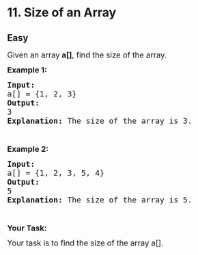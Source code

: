 # 11. Size of an Array
## Easy
<div class="problem-statement">
                <p></p><p><span style="font-size:18px">Given an array<strong> a[]</strong>, find the size of the array.</span></p>

<p><strong><span style="font-size:18px">Example 1:</span></strong></p>

<pre><span style="font-size:18px"><strong>Input:</strong>
a[] = {1, 2, 3}
<strong>Output:</strong>
3
<strong>Explanation:</strong> The size of the array is 3.</span></pre>

<p>&nbsp;</p>

<p><strong><span style="font-size:18px">Example 2:</span></strong></p>

<pre><span style="font-size:18px"><strong>Input:</strong>
a[] = {1, 2, 3, 5, 4}
<strong>Output:</strong>
5
<strong>Explanation:</strong> The size of the array is 5.</span></pre>

<p>&nbsp;</p>

<p><strong><span style="font-size:18px">Your Task:</span></strong></p>

<p><span style="font-size:18px">Your task is to find the size of the array a[].</span></p>
 <p></p>
            </div>